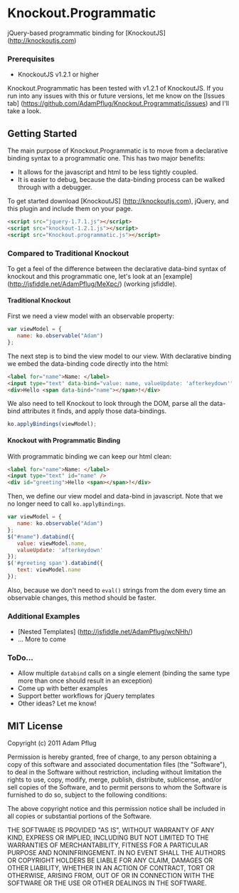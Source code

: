 # Knockout.Programmatic

jQuery-based programmatic binding for [KnockoutJS] (http://knockoutjs.com)

### Prerequisites

* KnockoutJS v1.2.1 or higher

Knockout.Programmatic has been tested with v1.2.1 of KnockoutJS. If you run into any issues with this or future versions, let me know on the [Issues tab] (https://github.com/AdamPflug/Knockout.Programmatic/issues) and I'll take a look.

## Getting Started

The main purpose of Knockout.Programmatic is to move from a declarative binding syntax to a programmatic one. This has two major benefits:
* It allows for the javascript and html to be less tightly coupled.
* It is easier to debug, because the data-binding process can be walked through with a debugger.

To get started download [KnockoutJS] (http://knockoutjs.com), jQuery, and this plugin and include them on your page.

```html
<script src="jquery-1.7.1.js"></script>
<script src="knockout-1.2.1.js"></script>
<script src="Knockout.programmatic.js"></script>
```

### Compared to Traditional Knockout

To get a feel of the difference between the declarative data-bind syntax of knockout and this programmatic one, let's look at an [example] (http://jsfiddle.net/AdamPflug/MeXpc/) (working jsfiddle).


#### Traditional Knockout
First we need a view model with an observable property:

```javascript
var viewModel = {
   name: ko.observable("Adam")
};
```

The next step is to bind the view model to our view. With declarative binding we embed the data-binding code directly into the html:

```html
<label for="name">Name: </label>
<input type="text" data-bind="value: name, valueUpdate: 'afterkeydown'" />
<div>Hello <span data-bind="name"></span>!</div>
```

We also need to tell Knockout to look through the DOM, parse all the data-bind attributes it finds, and apply those data-bindings.

```javascript
ko.applyBindings(viewModel);
```

#### Knockout with Programmatic Binding
With programmatic binding we can keep our html clean:

```html
<label for="name">Name: </label>
<input type="text" id="name" />
<div id="greeting">Hello <span></span>!</div>
```

Then, we define our view model and data-bind in javascript. Note that we no longer need to call ```ko.applyBindings```.

```javascript
var viewModel = {
   name: ko.observable("Adam")
};
$("#name").databind({
   value: viewModel.name,
   valueUpdate: 'afterkeydown'
});
$('#greeting span').databind({
   text: viewModel.name
});
```
Also, because we don't need to ```eval()``` strings from the dom every time an observable changes, this method should be faster.

### Additional Examples
* [Nested Templates] (http://jsfiddle.net/AdamPflug/wcNHh/)
* ... More to come

### ToDo...

* Allow multiple ```databind``` calls on a single element (binding the same type more than once should result in an exception)
* Come up with better examples
* Support better workflows for jQuery templates
* Other ideas? Let me know!

## MIT License

Copyright (c) 2011 Adam Pflug

Permission is hereby granted, free of charge, to any person obtaining a copy
of this software and associated documentation files (the "Software"), to deal
in the Software without restriction, including without limitation the rights
to use, copy, modify, merge, publish, distribute, sublicense, and/or sell
copies of the Software, and to permit persons to whom the Software is
furnished to do so, subject to the following conditions:

The above copyright notice and this permission notice shall be included in
all copies or substantial portions of the Software.

THE SOFTWARE IS PROVIDED "AS IS", WITHOUT WARRANTY OF ANY KIND, EXPRESS OR
IMPLIED, INCLUDING BUT NOT LIMITED TO THE WARRANTIES OF MERCHANTABILITY,
FITNESS FOR A PARTICULAR PURPOSE AND NONINFRINGEMENT. IN NO EVENT SHALL THE
AUTHORS OR COPYRIGHT HOLDERS BE LIABLE FOR ANY CLAIM, DAMAGES OR OTHER
LIABILITY, WHETHER IN AN ACTION OF CONTRACT, TORT OR OTHERWISE, ARISING FROM,
OUT OF OR IN CONNECTION WITH THE SOFTWARE OR THE USE OR OTHER DEALINGS IN
THE SOFTWARE.